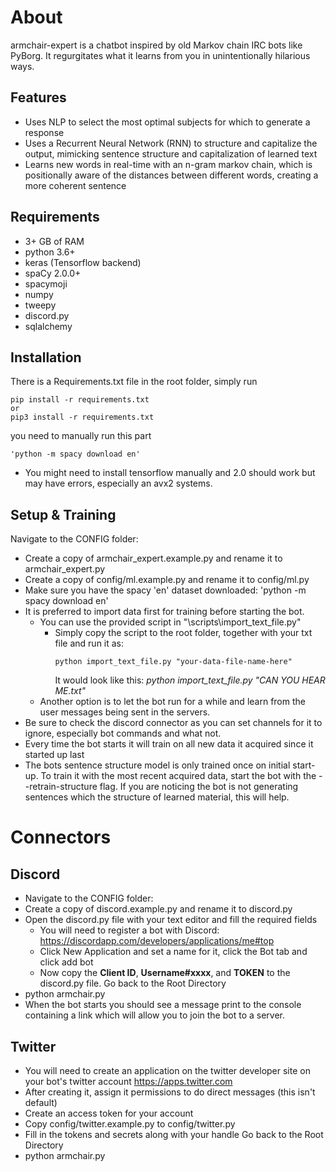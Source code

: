 # About
armchair-expert is a chatbot inspired by old Markov chain IRC bots like PyBorg. It regurgitates what it learns from you in unintentionally hilarious ways.

## Features
- Uses NLP to select the most optimal subjects for which to generate a response
- Uses a Recurrent Neural Network (RNN) to structure and capitalize the output, mimicking sentence structure and capitalization of learned text
- Learns new words in real-time with an n-gram markov chain, which is positionally aware of the distances between different words, creating a more coherent sentence

## Requirements
- 3+ GB of RAM
- python 3.6+
- keras (Tensorflow backend)
- spaCy 2.0.0+
- spacymoji
- numpy
- tweepy
- discord.py
- sqlalchemy

## Installation
There is a Requirements.txt file in the root folder, simply run
```
pip install -r requirements.txt
or
pip3 install -r requirements.txt
```
you need to manually run this part
```
'python -m spacy download en'
```
- You might need to install tensorflow manually and 2.0 should work but may have errors, especially an avx2 systems.

## Setup & Training
Navigate to the CONFIG folder:
- Create a copy of armchair_expert.example.py and rename it to armchair_expert.py
- Create a copy of config/ml.example.py and rename it to config/ml.py
- Make sure you have the spacy 'en' dataset downloaded: 'python -m spacy download en'
- It is preferred to import data first for training before starting the bot.
  - You can use the provided script in "\scripts\import_text_file.py"
    - Simply copy the script to the root folder, together with your txt file and run it as:
      ```
      python import_text_file.py "your-data-file-name-here"
      ```
      It would look like this: *python import_text_file.py "CAN YOU HEAR ME.txt"*
  - Another option is to let the bot run for a while and learn from the user messages being sent in the servers.
- Be sure to check the discord connector as you can set channels for it to ignore, especially bot commands and what not.
- Every time the bot starts it will train on all new data it acquired since it started up last
- The bots sentence structure model is only trained once on initial start-up. To train it with the most recent acquired data, start the bot with the --retrain-structure flag. If you are noticing the bot is not generating sentences which the structure of learned material, this will help.

# Connectors
## Discord
- Navigate to the CONFIG folder:
- Create a copy of discord.example.py and rename it to discord.py
- Open the discord.py file with your text editor and fill the required fields
  - You will need to register a bot with Discord: https://discordapp.com/developers/applications/me#top
  - Click New Application and set a name for it, click the Bot tab and click add bot
  - Now copy the **Client ID**, **Username#xxxx**, and **TOKEN** to the discord.py file.
Go back to the Root Directory
- python armchair.py
- When the bot starts you should see a message print to the console containing a link which will allow you to join the bot to a server.

## Twitter
- You will need to create an application on the twitter developer site on your bot's twitter account https://apps.twitter.com
- After creating it, assign it permissions to do direct messages (this isn't default)
- Create an access token for your account
- Copy config/twitter.example.py to config/twitter.py
- Fill in the tokens and secrets along with your handle
Go back to the Root Directory
- python armchair.py
